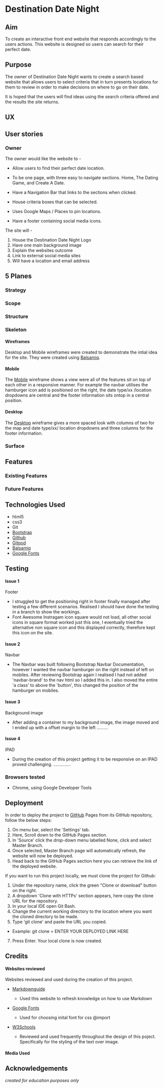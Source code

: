 <img src="" style="margin: 0;">

# Destination Date Night 

## Aim

To create an interactive front end website that responds accordingly to the users actions. This website is designed so users can search for their perfect date.

## Purpose

The owner of Destination Date Night wants to create a search based website that allows users to select criteria that in turn presents locations for them to review in order to make decisions on where to go on their date.

It is hoped that the users will find ideas using the search criteria offered and the results the site returns.

## UX

## User stories

### Owner

The owner would like the website to - 

- Allow users to find their perfect date location.

- To be one page, with three easy to navigate sections. Home, The Dating Game, and Create A Date.

- Have a Navigation Bar that links to the sections when clicked.

- House criteria boxes that can be selected.

- Uses Google Maps / Places to pin locations.

- Have a footer containing social media icons.

The site will -

1. House the Destination Date Night Logo
2. Have one main background image
3. Explain the websites outcome
4. Link to external social media sites
5. Will have a location and email address

## 5 Planes

### Strategy

### Scope 

### Structure

### Skeleton

#### Wireframes

Desktop and Mobile wireframes were created to demonstrate the intial idea for the site. They were created using [Balsamiq](https://balsamiq.com/wireframes/).

#### Mobile

The [Mobile](assets/wireframes/destination-date-night-mobile.png) wireframe shows a view were all of the features sit on top of each other in a responsive manner. For example the navbar utilises the hamburger icon add is positioned on the right, the date type/xx /location dropdowns are central and the footer information sits ontop in a central position.

#### Desktop

The [Desktop](assets/wireframes/destination-date-night-desktop.png) wireframe gives a more spaced look with columns of two for the map and date type/xx/ location dropdowns and three columns for the footer information. 

### Surface 

## Features 

### Existing Features

### Future Features

## Technologies Used 

- html5
- css3
- Git
- [Bootstrap](https://getbootstrap.com/)
- [Github](https://github.com/)
- [Gitpod](https://gitpod.io/)
- [Balsamiq](https://balsamiq.com/)
- [Google Fonts](https://google.fonts.com/)

## Testing

#### Issue 1

Footer 
- I struggled to get the positioning right in footer finally managed after testing a few different scenarios. Realised I should have done the testing in a branch to show the workings.
- Font Awesome Instragam icon square would not load, all other social icons in square format worked just this one, I eventually tried the alternative non square icon and this displayed correctly, therefore kept this icon on the site.

#### Issue 2

Navbar
- The Navbar was built following Bootstrap Navbar Documentation, however I wanted the navbar hamburger on the right instead of left on mobiles. After reviewing Bootstrap again I realised I had not added 'navbar-brand' to the nav html so I added this in. I also moved the entire 'a class' to above the 'button', this changed the position of the hamburger on mobiles.

#### Issue 3

Background image
- After adding a container to my background image, the image moved and I ended up with a offset margin to the left .........

#### Issue 4

IPAD
- During the creation of this project getting it to be responsive on an IPAD proved challenging. ..............



### Browsers tested

- Chrome, using Google Developer Tools

## Deployment

In order to deploy the project to [GitHub](https://github.com/) Pages from its GitHub repository, follow the below steps:

1. On menu bar, select the 'Settings' tab.
2. Here, Scroll down to the GitHub Pages section.
3. In 'Source' click the drop-down menu labelled None, click and select Master Branch.
4. Once selected, Master Branch page will automatically refresh, the website will now be deployed.
5. Head back to the GitHub Pages section here you can retrieve the link of the deployed website.

If you want to run this project locally, we must clone the project for Github:

1. Under the repository name, click the green "Clone or download" button on the right.
2. A dropdown 'Clone with HTTPs' section appears, here copy the clone URL for the repository.
3. In your local IDE open Git Bash.
4. Change the current working directory to the location where you want the cloned directory to be made.
6. Type 'git clone' and paste the URL you copied.

- Example: git clone  = ENTER YOUR DEPLOYED LINK HERE

7. Press Enter. Your local clone is now created.

## Credits

#### Websites reviewed

Websites reviewed and used during the creation of this project.

- [Markdownguide](https://www.markdownguide.org/basic-syntax/)
  - Used this website to refresh knowledge on how to use Markdown

- [Google Fonts](https://www.fonts.google.com/basic-syntax/)
  - Used for choosing inital font for css @import

- [W3Schools](https://www.w3schools.com/basic-syntax/)
  - Reviewed and used frequently throughout the design of this poject. Specifically for the styling of the text over image.

#### Media Used 

## Acknowledgements

*created for education purposes only*



